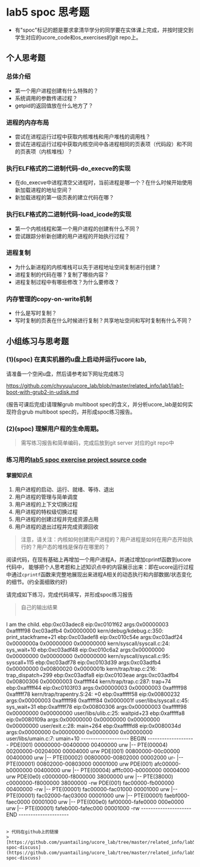 # lab5 spoc 思考题

- 有"spoc"标记的题是要求拿清华学分的同学要在实体课上完成，并按时提交到学生对应的ucore_code和os_exercises的git repo上。


## 个人思考题

### 总体介绍

 - 第一个用户进程创建有什么特殊的？
 - 系统调用的参数传递过程？
 - getpid的返回值放在什么地方了？

### 进程的内存布局

 - 尝试在进程运行过程中获取内核堆栈和用户堆栈的调用栈？
 - 尝试在进程运行过程中获取内核空间中各进程相同的页表项（代码段）和不同的页表项（内核堆栈）？

### 执行ELF格式的二进制代码-do_execve的实现

 - 在do_execve中进程清空父进程时，当前进程是哪一个？在什么时候开始使用新加载进程的地址空间？
 - 新加载进程的第一级页表的建立代码在哪？

### 执行ELF格式的二进制代码-load_icode的实现

 - 第一个内核线程和第一个用户进程的创建有什么不同？
 - 尝试跟踪分析新创建的用户进程的开始执行过程？

### 进程复制

 - 为什么新进程的内核堆栈可以先于进程地址空间复制进行创建？
 - 进程复制的代码在哪？复制了哪些内容？
 - 进程复制过程中有哪些修改？为什么要修改？

### 内存管理的copy-on-write机制
 - 什么是写时复制？
 - 写时复制的页表在什么时候进行复制？共享地址空间和写时复制有什么不同？

## 小组练习与思考题

### (1)(spoc) 在真实机器的u盘上启动并运行ucore lab,

请准备一个空闲u盘，然后请参考如下网址完成练习

https://github.com/chyyuu/ucore_lab/blob/master/related_info/lab1/lab1-boot-with-grub2-in-udisk.md

(报告可课后完成)请理解grub multiboot spec的含义，并分析ucore_lab是如何实现符合grub multiboot spec的，并形成spoc练习报告。

### (2)(spoc) 理解用户程的生命周期。

> 需写练习报告和简单编码，完成后放到git server 对应的git repo中

### 练习用的[lab5 spoc exercise project source code](https://github.com/chyyuu/ucore_lab/tree/master/related_info/lab5/lab5-spoc-discuss)

#### 掌握知识点
1. 用户进程的启动、运行、就绪、等待、退出
2. 用户进程的管理与简单调度
3. 用户进程的上下文切换过程
4. 用户进程的特权级切换过程
5. 用户进程的创建过程并完成资源占用
6. 用户进程的退出过程并完成资源回收

> 注意，请关注：内核如何创建用户进程的？用户进程是如何在用户态开始执行的？用户态的堆栈是保存在哪里的？

阅读代码，在现有基础上再增加一个用户进程A，并通过增加cprintf函数到ucore代码中，
能够把个人思考题和上述知识点中的内容展示出来：即在ucore运行过程中通过`cprintf`函数来完整地展现出来进程A相关的动态执行和内部数据/状态变化的细节。(约全面细致约好)

请完成如下练习，完成代码填写，并形成spoc练习报告

> 自己的输出结果
> ```
I am the child.
ebp:0xc03adec8 eip:0xc0101f62 args:0x00000003 0xafffff98 0xc03adfb4 0x00000000 
    kern/debug/kdebug.c:350: print_stackframe+21
ebp:0xc03adef8 eip:0xc010c54e args:0xc03adf24 0x0000000a 0x00000000 0x00000000 
    kern/syscall/syscall.c:24: sys_wait+10
ebp:0xc03adf48 eip:0xc010c6a2 args:0x00000000 0x00000000 0x00000000 0x00000000 
    kern/syscall/syscall.c:95: syscall+115
ebp:0xc03adf78 eip:0xc0103d39 args:0xc03adfb4 0x00000000 0x00800020 0x0000001b 
    kern/trap/trap.c:216: trap_dispatch+299
ebp:0xc03adfa8 eip:0xc0103eae args:0xc03adfb4 0x00800306 0x00000003 0xafffff44 
    kern/trap/trap.c:287: trap+74
ebp:0xafffff44 eip:0xc0103f03 args:0x00000003 0x00000003 0xafffff98 0xafffff78 
    kern/trap/trapentry.S:24: <unknown>+0
ebp:0xafffff58 eip:0x00800232 args:0x00000003 0xafffff98 0xafffff84 0x0000001f 
    user/libs/syscall.c:45: sys_wait+31
ebp:0xafffff78 eip:0x00800306 args:0x00000003 0xafffff98 0x00000000 0x00000000 
    user/libs/ulib.c:25: waitpid+23
ebp:0xafffffa8 eip:0x0080109a args:0x00000000 0x00000000 0x00000000 0x00000000 
    user/exit.c:28: main+264
ebp:0xafffffd8 eip:0x0080034d args:0x00000000 0x00000000 0x00000000 0x00000000 
    user/libs/umain.c:7: umain+10
-------------------- BEGIN --------------------
PDE(001) 00000000-00400000 00400000 urw
  |-- PTE(00004) 00200000-00204000 00004000 urw
PDE(001) 00800000-00c00000 00400000 urw
  |-- PTE(00002) 00800000-00802000 00002000 ur-
  |-- PTE(00001) 00802000-00803000 00001000 urw
PDE(001) afc00000-b0000000 00400000 urw
  |-- PTE(00004) afffc000-b0000000 00004000 urw
PDE(0e0) c0000000-f8000000 38000000 urw
  |-- PTE(38000) c0000000-f8000000 38000000 -rw
PDE(001) fac00000-fb000000 00400000 -rw
  |-- PTE(00001) fac00000-fac01000 00001000 urw
  |-- PTE(00001) fac02000-fac03000 00001000 urw
  |-- PTE(00001) faebf000-faec0000 00001000 urw
  |-- PTE(000e0) faf00000-fafe0000 000e0000 urw
  |-- PTE(00001) fafeb000-fafec000 00001000 -rw
--------------------- END ---------------------
```

> 代码在github上的链接
> [https://github.com/yuantailing/ucore_lab/tree/master/related_info/lab5/lab5-spoc-discuss](https://github.com/yuantailing/ucore_lab/tree/master/related_info/lab5/lab5-spoc-discuss)
